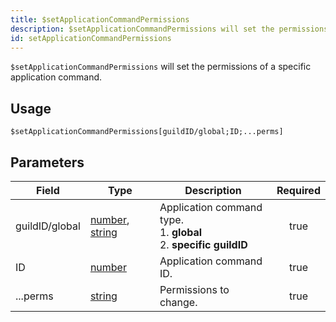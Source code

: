 ```yaml
---
title: $setApplicationCommandPermissions
description: $setApplicationCommandPermissions will set the permissions of a specific application command.
id: setApplicationCommandPermissions
---
```


`$setApplicationCommandPermissions` will set the permissions of a specific application command.

## Usage

```aoi
$setApplicationCommandPermissions[guildID/global;ID;...perms]
```

## Parameters

| Field          | Type                                                                                                                                                                                                 | Description                                                                 | Required |
| -------------- | ---------------------------------------------------------------------------------------------------------------------------------------------------------------------------------------------------- | --------------------------------------------------------------------------- | :------: |
| guildID/global | [number](https://developer.mozilla.org/en-US/docs/Web/JavaScript/Reference/Global_Objects/Number), [string](https://developer.mozilla.org/en-US/docs/Web/JavaScript/Reference/Global_Objects/String) | Application command type. <br/> 1. **global** <br/> 2. **specific guildID** |   true   |
| ID             | [number](https://developer.mozilla.org/en-US/docs/Web/JavaScript/Reference/Global_Objects/Number)                                                                                                    | Application command ID.                                                     |   true   |
| ...perms       | [string](https://developer.mozilla.org/en-US/docs/Web/JavaScript/Reference/Global_Objects/String)                                                                                                    | Permissions to change.                                                      |   true   |
